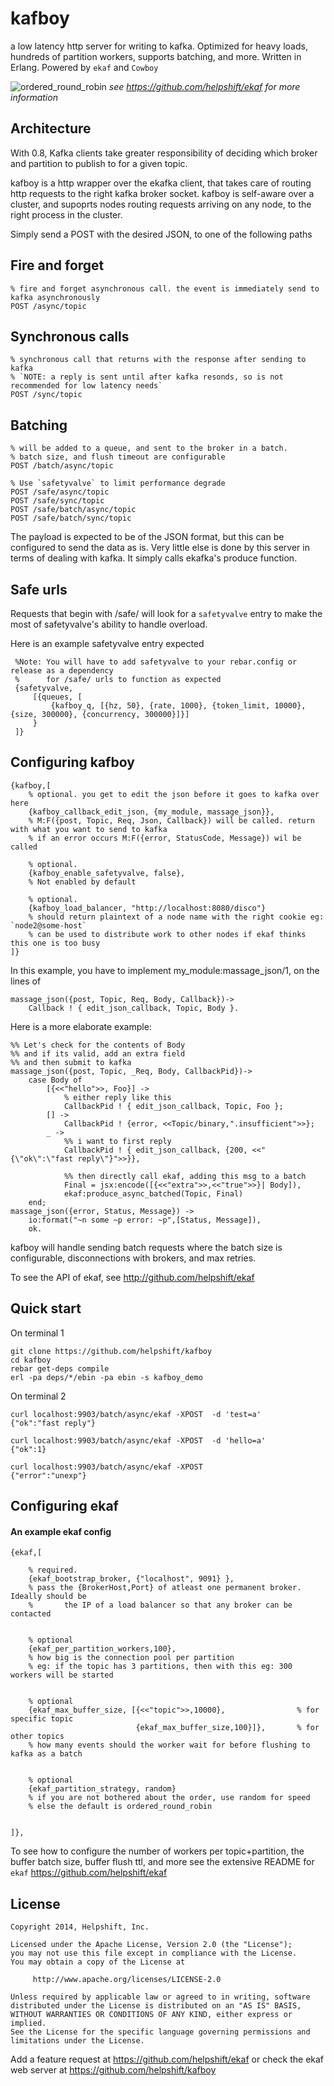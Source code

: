 # kafboy

a low latency http server for writing to kafka. Optimized for heavy loads, hundreds of partition workers, supports batching, and more. Written in Erlang. Powered by `ekaf` and `Cowboy`

![ordered_round_robin](/benchmarks/n30000_c100_strategy_random.png)
*see https://github.com/helpshift/ekaf for more information*

## Architecture

With 0.8, Kafka clients take greater responsibility of deciding which broker and partition to publish to for a given topic.

kafboy is a http wrapper over the ekafka client, that takes care of routing http requests to the right kafka broker socket. kafboy is self-aware over a cluster, and supoprts nodes routing requests arriving on any node, to the right process in the cluster.

Simply send a POST with the desired JSON, to one of the following paths

## Fire and forget

    % fire and forget asynchronous call. the event is immediately send to kafka asynchronously
    POST /async/topic

## Synchronous calls

    % synchronous call that returns with the response after sending to kafka
    % `NOTE: a reply is sent until after kafka resonds, so is not recommended for low latency needs`
    POST /sync/topic

## Batching

    % will be added to a queue, and sent to the broker in a batch.
    % batch size, and flush timeout are configurable
    POST /batch/async/topic

    % Use `safetyvalve` to limit performance degrade
    POST /safe/async/topic
    POST /safe/sync/topic
    POST /safe/batch/async/topic
    POST /safe/batch/sync/topic

The payload is expected to be of the JSON format, but this can be configured to send the data as is.
Very little else is done by this server in terms of dealing with kafka. It simply calls ekafka's produce function.

## Safe urls

Requests that begin with /safe/ will look for a `safetyvalve` entry to make the most of safetyvalve's ability to handle overload.

Here is an example safetyvalve entry expected

     %Note: You will have to add safetyvalve to your rebar.config or release as a dependency
     %      for /safe/ urls to function as expected
     {safetyvalve,
         [{queues, [
             {kafboy_q, [{hz, 50}, {rate, 1000}, {token_limit, 10000}, {size, 300000}, {concurrency, 300000}]}]
         }
     ]}

## Configuring kafboy

    {kafboy,[
        % optional. you get to edit the json before it goes to kafka over here
        {kafboy_callback_edit_json, {my_module, massage_json}},
        % M:F({post, Topic, Req, Json, Callback}) will be called. return with what you want to send to kafka
        % if an error occurs M:F({error, StatusCode, Message}) wil be called

        % optional.
        {kafboy_enable_safetyvalve, false},
        % Not enabled by default

        % optional.
        {kafboy_load_balancer, "http://localhost:8080/disco"}
        % should return plaintext of a node name with the right cookie eg: `node2@some-host`
        % can be used to distribute work to other nodes if ekaf thinks this one is too busy
    ]}

In this example, you have to implement my_module:massage_json/1, on the lines of

    massage_json({post, Topic, Req, Body, Callback})->
        Callback ! { edit_json_callback, Topic, Body }.


Here is a more elaborate example:

    %% Let's check for the contents of Body
    %% and if its valid, add an extra field
    %% and then submit to kafka
    massage_json({post, Topic, _Req, Body, CallbackPid})->
        case Body of
            [{<<"hello">>, Foo}] ->
                % either reply like this
                CallbackPid ! { edit_json_callback, Topic, Foo };
            [] ->
                CallbackPid ! {error, <<Topic/binary,".insufficient">>};
            _ ->
                %% i want to first reply
                CallbackPid ! { edit_json_callback, {200, <<"{\"ok\":\"fast reply\"}">>}},
    
                %% then directly call ekaf, adding this msg to a batch
                Final = jsx:encode([{<<"extra">>,<<"true">>}| Body]),
                ekaf:produce_async_batched(Topic, Final)
        end;
    massage_json({error, Status, Message}) ->
        io:format("~n some ~p error: ~p",[Status, Message]),
        ok.


kafboy will handle sending batch requests where the batch size is configurable, disconnections with brokers, and max retries.

To see the API of ekaf, see http://github.com/helpshift/ekaf

## Quick start

On terminal 1

    git clone https://github.com/helpshift/kafboy
    cd kafboy
    rebar get-deps compile
    erl -pa deps/*/ebin -pa ebin -s kafboy_demo

On terminal 2

    curl localhost:9903/batch/async/ekaf -XPOST  -d 'test=a'
    {"ok":"fast reply"}
     
    curl localhost:9903/batch/async/ekaf -XPOST  -d 'hello=a'
    {"ok":1}
    
    curl localhost:9903/batch/async/ekaf -XPOST 
    {"error":"unexp"}

## Configuring ekaf

#### An example ekaf config

    {ekaf,[

        % required.
        {ekaf_bootstrap_broker, {"localhost", 9091} },
        % pass the {BrokerHost,Port} of atleast one permanent broker. Ideally should be
        %       the IP of a load balancer so that any broker can be contacted


        % optional
        {ekaf_per_partition_workers,100},
        % how big is the connection pool per partition
        % eg: if the topic has 3 partitions, then with this eg: 300 workers will be started


        % optional
        {ekaf_max_buffer_size, [{<<"topic">>,10000},                % for specific topic
                                {ekaf_max_buffer_size,100}]},       % for other topics
        % how many events should the worker wait for before flushing to kafka as a batch


        % optional
        {ekaf_partition_strategy, random}
        % if you are not bothered about the order, use random for speed
        % else the default is ordered_round_robin


    ]},

To see how to configure the number of workers per topic+partition, the buffer batch size, buffer flush ttl, and more see the extensive README for `ekaf` https://github.com/helpshift/ekaf

## License

```
Copyright 2014, Helpshift, Inc.

Licensed under the Apache License, Version 2.0 (the "License");
you may not use this file except in compliance with the License.
You may obtain a copy of the License at

     http://www.apache.org/licenses/LICENSE-2.0

Unless required by applicable law or agreed to in writing, software
distributed under the License is distributed on an "AS IS" BASIS,
WITHOUT WARRANTIES OR CONDITIONS OF ANY KIND, either express or implied.
See the License for the specific language governing permissions and
limitations under the License.
```

Add a feature request at https://github.com/helpshift/ekaf or check the ekaf web server at https://github.com/helpshift/kafboy
